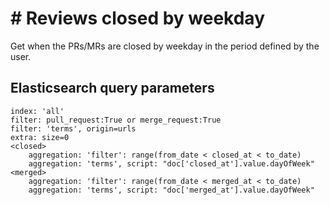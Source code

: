 # \# Reviews closed by weekday

Get when the PRs/MRs are closed by weekday in the period defined by the user.

## Elasticsearch query parameters
```
index: 'all'
filter: pull_request:True or merge_request:True
filter: 'terms', origin=urls
extra: size=0
<closed>
    aggregation: 'filter': range(from_date < closed_at < to_date)
    aggregation: 'terms', script: "doc['closed_at'].value.dayOfWeek"
<merged>
    aggregation: 'filter': range(from_date < merged_at < to_date)
    aggregation: 'terms', script: "doc['merged_at'].value.dayOfWeek"
```
